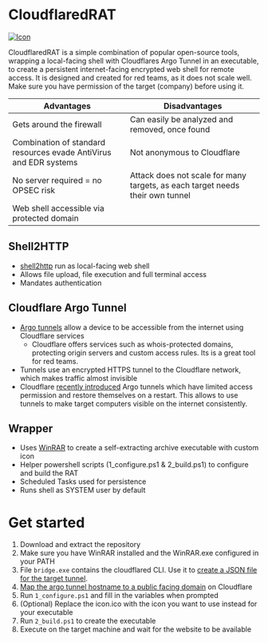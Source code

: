 # CloudflaredRAT

[![Icon](https://raw.githubusercontent.com/JamesCullum/CloudflaredRAT/main/.github/images/gopher.png)](https://gopherize.me/)

CloudflaredRAT is a simple combination of popular open-source tools, wrapping a local-facing shell with Cloudflares Argo Tunnel in an executable, to create a persistent internet-facing encrypted web shell for remote access. It is designed and created for red teams, as it does not scale well. Make sure you have permission of the target (company) before using it.

| Advantages   | Disadvantages |
|----------|-------------|
| Gets around the firewall |  Can easily be analyzed and removed, once found |
| Combination of standard resources evade AntiVirus and EDR systems | Not anonymous to Cloudflare |
| No server required = no OPSEC risk | Attack does not scale for many targets, as each target needs their own tunnel |
| Web shell accessible via protected domain ||

## Shell2HTTP
- [shell2http](https://github.com/msoap/shell2http) run as local-facing web shell
- Allows file upload, file execution and full terminal access
- Mandates authentication

## Cloudflare Argo Tunnel
- [Argo tunnels](https://developers.cloudflare.com/argo-tunnel/) allow a device to be accessible from the internet using Cloudflare services
  - Cloudflare offers services such as whois-protected domains, protecting origin servers and custom access rules. Its is a great tool for red teams.
- Tunnels use an encrypted HTTPS tunnel to the Cloudflare network, which makes traffic almost invisible
- Cloudflare [recently introduced](https://blog.cloudflare.com/argo-tunnels-that-live-forever/) Argo tunnels which have limited access permission and restore themselves on a restart. This allows to use tunnels to make target computers visible on the internet consistently.

## Wrapper
- Uses [WinRAR](https://www.win-rar.com/) to create a self-extracting archive executable with custom icon
- Helper powershell scripts (1_configure.ps1 & 2_build.ps1) to configure and build the RAT
- Scheduled Tasks used for persistence
- Runs shell as SYSTEM user by default

# Get started

1. Download and extract the repository
2. Make sure you have WinRAR installed and the WinRAR.exe configured in your PATH
3. File `bridge.exe` contains the cloudflared CLI. Use it to [create a JSON file for the target tunnel](https://blog.cloudflare.com/argo-tunnels-that-live-forever/#how-it-works).
4. [Map the argo tunnel hostname to a public facing domain](https://developers.cloudflare.com/argo-tunnel/routing-to-tunnel/dns) on Cloudflare
5. Run `1_configure.ps1` and fill in the variables when prompted
6. (Optional) Replace the icon.ico with the icon you want to use instead for your executable
7. Run `2_build.ps1` to create the executable
8. Execute on the target machine and wait for the website to be available

